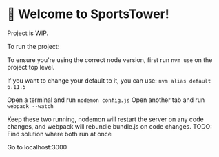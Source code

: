 # 🚀 Welcome to SportsTower!

Project is WIP.

To run the project:

To ensure you're using the correct node version, first run `nvm use` on the project top level.

If you want to change your default to it, you can use: `nvm alias default 6.11.5`

Open a terminal and run `nodemon config.js`
Open another tab and run `webpack --watch`

Keep these two running, nodemon will restart the server on any code changes, and webpack will rebundle bundle.js on code changes. TODO: Find solution where both run at once


Go to localhost:3000